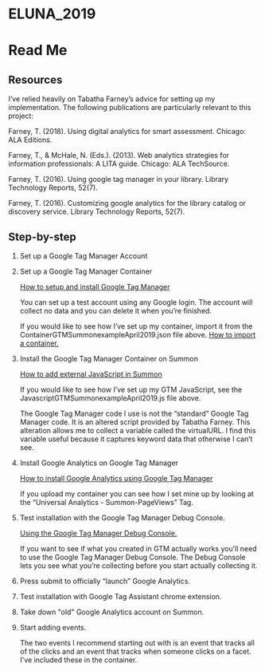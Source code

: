 # ELUNA_2019
<h1>Read Me</h1>
<h2>Resources</h2>

<p>I’ve relied heavily on Tabatha Farney’s advice for setting up my implementation. The following publications are particularly relevant to this project:</p>

<p>Farney, T. (2018). Using digital analytics for smart assessment. Chicago: ALA Editions.</p>

<p>Farney, T., & McHale, N. (Eds.). (2013). Web analytics strategies for information professionals: A LITA guide. Chicago: ALA TechSource.</p>

<p>Farney, T. (2016). Using google tag manager in your library. Library Technology Reports, 52(7).</p>

<p>Farney, T. (2016). Customizing google analytics for the library catalog or discovery service. Library Technology Reports, 52(7).</p>

<h2>Step-by-step</h2>

<ol>
  <li>Set up a Google Tag Manager Account</li>
  <p></p>
<li>Set up a Google Tag Manager Container</li>
<p></p>
  <p><a href="https://support.google.com/tagmanager/answer/6103696?hl=en">How to setup and install Google Tag Manager</a></p>

<p>You can set up a test account using any Google login. The account will collect no data and you can delete it when you’re finished.</p>

<p>If you would like to see how I’ve set up my container, import it from the ContainerGTMSummonexampleApril2019.json file above. <a href="https://support.google.com/tagmanager/answer/6106997?hl=en">How to import a container.</a></p> 

<li>Install the Google Tag Manager Container on Summon</li>
<p></p>
<p><a href="https://knowledge.exlibrisgroup.com/Summon/Knowledge_Articles/Can_javascript_be_added_to_Summon%3F">How to add external JavaScript in Summon</a></p>
<p>If you would like to see how I’ve set up my GTM JavaScript, see the JavascriptGTMSummonexampleApril2019.js file above.</p>

<p>The Google Tag Manager code I use is not the “standard” Google Tag Manager code. It is an altered script provided by Tabatha Farney. This alteration allows me to collect a variable called the virtualURL. I find this variable useful because it captures keyword data that otherwise I can’t see.</p> 

<li>Install Google Analytics on Google Tag Manager</li>
<p></p>
<p><a href="https://support.google.com/tagmanager/answer/6107124?hl=en">How to install Google Analytics using Google Tag Manager</a></p>

<p>If you upload my container you can see how I set mine up by looking at the “Universal Analytics - Summon-PageViews” Tag.</p>

<li>Test installation with the Google Tag Manager Debug Console.</li>
<p></p>
<p><a href="https://www.youtube.com/watch?v=vus2df3aKtY">Using the Google Tag Manager Debug Console.</a></p>
<p>If you want to see if what you created in GTM actually works you’ll need to use the Google Tag Manager Debug Console. The Debug Console lets you see what you’re collecting before you start actually collecting it.</p>

<li>Press submit to officially “launch” Google Analytics.</li>
<p></p>
<li>Test installation with Google Tag Assistant chrome extension.</li>
<p></p>
<li>Take down "old" Google Analytics account on Summon.</li>
<p></p>
<li>Start adding events.
<p>The two events I recommend starting out with is an event that tracks all of the clicks and an event that tracks when someone clicks on a facet. I've included these in the container.</p>
</ol>
